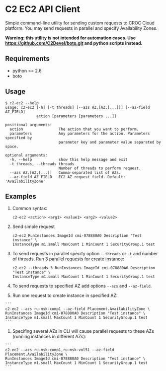 # C2 EC2 API Client

Simple command-line utility for sending custom requests to CROC Cloud platform.
You may send requests in parallel and specify Availability Zones.

**Warning: this utility is not intended for automation cases.
Use https://github.com/C2Devel/boto.git and python scripts instead.**

## Requirements

* python >= 2.6
* boto

## Usage

    $ c2-ec2 --help
    usage: c2-ec2 [-h] [-t threads] [--azs AZ,[AZ,[...]]] [--az-field AZ_FIELD]
                  action [parameters [parameters ...]]

    positional arguments:
      action                The action that you want to perform.
      parameters            Any parameters for the action. Parameters specified by
                            parameter key and parameter value separated by space.

    optional arguments:
      -h, --help            show this help message and exit
      -t threads, --threads threads
                            Number of threads to perform request.
      --azs AZ,[AZ,[...]]   Comma-separated list of AZs.
      --az-field AZ_FIELD   EC2 AZ request field. Default: 'AvailabilityZone'

## Examples

1. Common syntax:

    ```
    c2-ec2 <action> <arg1> <value1> <arg2> <value2>
    ```

1. Send simple request

    ```
    c2-ec2 RunInstances ImageId cmi-078880A0 Description "Test instance" \
    InstanceType m1.small MaxCount 1 MinCount 1 SecurityGroup.1 test
    ```

1. To send requests in parallel specify option `--threads` or `-t` and number of threads. Run 3 parallel requests for create instance:

    ```
    c2-ec2 --threads 3 RunInstances ImageId cmi-078880A0 Description "Test instance" \
    InstanceType m1.small MaxCount 1 MinCount 1 SecurityGroup.1 test
    ```

1. To send requests to specified AZ add options `--azs` and `--az-field`.
  1. Run one request to create instance in specified AZ:

    ```
    c2-ec2 --azs ru-msk-comp1 --az-field Placement.AvailabilityZone \
    RunInstances ImageId cmi-078880A0 Description "Test instance" \
    InstanceType m1.small MaxCount 1 MinCount 1 SecurityGroup.1 test
    ```

  1. Specifing several AZs in CLI will cause parallel requests to these AZs (running instances in different AZs):

    ```
    c2-ec2 --azs ru-msk-comp1,ru-msk-vol51 --az-field Placement.AvailabilityZone \
    RunInstances ImageId cmi-078880A0 Description "Test instance" \
    InstanceType m1.small MaxCount 1 MinCount 1 SecurityGroup.1 test
    ```
